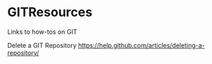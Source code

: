 # GITResources
Links to how-tos on GIT

Delete a GIT Repository https://help.github.com/articles/deleting-a-repository/
